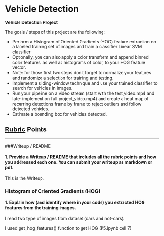 # Vehicle Detection

**Vehicle Detection Project**

The goals / steps of this project are the following:

* Perform a Histogram of Oriented Gradients (HOG) feature extraction on a labeled training set of images and train a classifier Linear SVM classifier
* Optionally, you can also apply a color transform and append binned color features, as well as histograms of color, to your HOG feature vector.
* Note: for those first two steps don't forget to normalize your features and randomize a selection for training and testing.
* Implement a sliding-window technique and use your trained classifier to search for vehicles in images.
* Run your pipeline on a video stream (start with the test_video.mp4 and later implement on full project_video.mp4) and create a heat map of recurring detections frame by frame to reject outliers and follow detected vehicles.
* Estimate a bounding box for vehicles detected.

## [Rubric](https://review.udacity.com/#!/rubrics/513/view) Points

---
###Writeup / README

#### 1. Provide a Writeup / README that includes all the rubric points and how you addressed each one.  You can submit your writeup as markdown or pdf.
This is the Writeup.

### Histogram of Oriented Gradients (HOG)

#### 1. Explain how (and identify where in your code) you extracted HOG features from the training images.
I read two type of images from dataset (cars and not-cars).

I used get_hog_features() function to get HOG (P5.ipynb cell 7)
